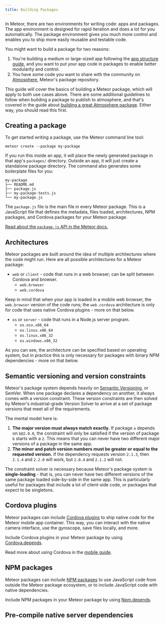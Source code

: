 ```yaml
---
title: Building Packages
---
```


In Meteor, there are two environments for writing code: apps and packages. The app environment is designed for rapid iteration and does a lot for you automatically. The package environment gives you much more control and enables you to ship more easily reusable and testable code.

You might want to build a package for two reasons:

1. You're building a medium or large-sized app following the [app structure guide](structure.md), and you want to put your app code in packages to enable better modularity and control.
2. You have some code you want to share with the community on [Atmosphere](https://atmospherejs.com/), Meteor's package repository.

This guide will cover the basics of building a Meteor package, which will apply to both use cases above. There are some additional guidelines to follow when building a package to publish to atmosphere, and that's covered in the guide about [building a great Atmosphere package](#XXX). Either way, you should read this first.

## Creating a package

To get started writing a package, use the Meteor command line tool:

```
meteor create --package my-package
```

If you run this inside an app, it will place the newly generated package in that app's `packages/` directory. Outside an app, it will just create a standalone package directory. The command also generates some boilerplate files for you:

```
my-package
├── README.md
├── package.js
├── my-package-tests.js
└── my-package.js
```

The `package.js` file is the main file in every Meteor package. This is a JavaScript file that defines the metadata, files loaded, architectures, NPM packages, and Cordova packages for your Meteor package.

[Read about the `package.js` API in the Meteor docs.](http://docs.meteor.com/#/full/packagejs)

## Architectures

Meteor packages are built around the idea of multiple architectures where the code might run. Here are all possible architectures for a Meteor package:


- `web` or `client` - code that runs in a web browser; can be split between Cordova and browser.
    - `web.browser`
    - `web.cordova`

Keep in mind that when your app is loaded in a mobile web browser, the `web.browser` version of the code runs; the `web.cordova` architecture is only for code that uses native Cordova plugins - more on that below.

- `os` or `server` - code that runs in a Node.js server program.
    - `os.osx.x86_64`
    - `os.linux.x86_64`
    - `os.linux.x86_32`
    - `os.windows.x86_32`


As you can see, the architecture can be specified based on operating system, but in practice this is only necessary for packages with binary NPM dependencies - more on that below.

## Semantic versioning and version constraints

Meteor's package system depends heavily on [Semantic Versioning](http://semver.org/), or SemVer. When one package declares a dependency on another, it always comes with a version constraint. These version constraints are then solved by Meteor's industrial-grade Version Solver to arrive at a set of package versions that meet all of the requirements.

The mental model here is:

1. **The major version must always match exactly.** If package `a` depends on `b@2.0.0`, the constraint will only be satisfied if the version of package `b` starts with a `2`. This means that you can never have two different major versions of a package in the same app.
2. **The minor and patch version numbers must be greater or equal to the requested version.** If the dependency requests version `2.1.3`, then `2.1.4` and `2.2.0` will work, but `2.0.4` and `2.1.2` will not.

The constraint solver is necessary because Meteor's package system is **single-loading** - that is, you can never have two different versions of the same package loaded side-by-side in the same app. This is particularly useful for packages that include a lot of client-side code, or packages that expect to be singletons.

## Cordova plugins

Meteor packages can include [Cordova plugins](http://cordova.apache.org/plugins/) to ship native code for the Meteor mobile app container. This way, you can interact with the native camera interface, use the gyroscope, save files locally, and more.

Include Cordova plugins in your Meteor package by using [Cordova.depends](http://docs.meteor.com/#/full/Cordova-depends).

Read more about using Cordova in the [mobile guide](#XXX).

## NPM packages

Meteor packages can include [NPM packages](https://www.npmjs.com/) to use JavaScript code from outside the Meteor package ecosystem, or to include JavaScript code with native dependencies.

Include NPM packages in your Meteor package by using [Npm.depends](http://docs.meteor.com/#/full/Npm-depends).

## Pre-compile native server dependencies
